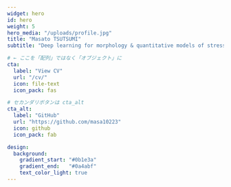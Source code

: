 ```yaml
---
widget: hero
id: hero
weight: 5
hero_media: "/uploads/profile.jpg"
title: "Masato TSUTSUMI"
subtitle: "Deep learning for morphology & quantitative models of stress"

# ← ここを「配列」ではなく「オブジェクト」に
cta:
  label: "View CV"
  url: "/cv/"
  icon: file-text
  icon_pack: fas

# セカンダリボタンは cta_alt
cta_alt:
  label: "GitHub"
  url: "https://github.com/masa10223"
  icon: github
  icon_pack: fab

design:
  background:
    gradient_start: "#0b1e3a"
    gradient_end:   "#0a4abf"
    text_color_light: true
---
```

